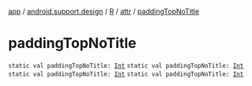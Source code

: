 [app](../../../index.md) / [android.support.design](../../index.md) / [R](../index.md) / [attr](index.md) / [paddingTopNoTitle](.)

# paddingTopNoTitle

`static val paddingTopNoTitle: `[`Int`](https://kotlinlang.org/api/latest/jvm/stdlib/kotlin/-int/index.html)
`static val paddingTopNoTitle: `[`Int`](https://kotlinlang.org/api/latest/jvm/stdlib/kotlin/-int/index.html)
`static val paddingTopNoTitle: `[`Int`](https://kotlinlang.org/api/latest/jvm/stdlib/kotlin/-int/index.html)
`static val paddingTopNoTitle: `[`Int`](https://kotlinlang.org/api/latest/jvm/stdlib/kotlin/-int/index.html)